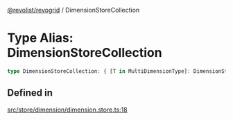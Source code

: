 [@revolist/revogrid](README.md) / DimensionStoreCollection

# Type Alias: DimensionStoreCollection

```ts
type DimensionStoreCollection: { [T in MultiDimensionType]: DimensionStore };
```

## Defined in

[src/store/dimension/dimension.store.ts:18](https://github.com/revolist/revogrid/blob/bdb9e42430f63c1d6612c6ca28338cbed0c26a6c/src/store/dimension/dimension.store.ts#L18)
